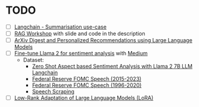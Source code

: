 # TODO

- [ ] [Langchain - Summarisation use-case](https://python.langchain.com/docs/use_cases/summarization/)
- [ ] [RAG Workshop](https://www.youtube.com/live/bNqSRNMgwhQ?si=4W6FNtODtpa5_log) with slide and code in the description
- [ ] [ArXiv Digest and Personalized Recommendations using Large Language Models](https://github.com/AutoLLM/ArxivDigest)
- [ ] [Fine-tune Llama 2 for sentiment analysis](https://www.kaggle.com/code/lucamassaron/fine-tune-llama-2-for-sentiment-analysis) with [Medium](https://medium.com/@ud.chandra/instruction-fine-tuning-llama-2-with-pefts-qlora-method-d6a801ebb19)
  - Dataset:
    - [Zero Shot Aspect based Sentiment Analysis with Llama 2 7B LLM Langchain](https://youtu.be/LNTK-CLYquA?si=tkCB12tKd2qK_G1x)
    - [Federal Reserve FOMC Speech (2015-2023)](https://www.kaggle.com/code/drlexus/fomc-statement-generation-gpt-2)
    - [Federal Reserve FOMC Speech (1996-2020)](https://www.kaggle.com/datasets/natanm/federal-reserve-governors-speeches-1996-2020)
    - [Speech Scraping](https://www.kaggle.com/code/natanm/speech-scraping)
- [ ] [Low-Rank Adaptation of Large Language Models (LoRA)](<https://huggingface.co/docs/diffusers/training/lora#:~:text=Low%2DRank%20Adaptation%20of%20Large%20Language%20Models%20(LoRA)%20is,trains%20those%20newly%20added%20weights.>)
